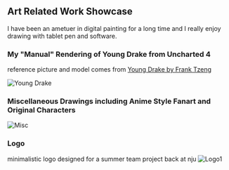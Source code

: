 ## Art Related Work Showcase

I have been an ametuer in digital painting for a long time and I really enjoy drawing with tablet pen and software.

### My "Manual" Rendering of Young Drake from Uncharted 4 
reference picture and model comes from [Young Drake by Frank Tzeng](https://www.artstation.com/artwork/eVBEY)

![Young Drake](http://imglf0.nosdn.127.net/img/L3pWV1luYk9ob2ZSQmlaYXZXdmdjbHpjakQvM1MvbXZWS09EbTN1OFZSVmtDMVlWSEp2OTNBPT0.png)

### Miscellaneous Drawings including Anime Style Fanart and Original Characters

![Misc](http://imglf.nosdn.127.net/img/L3pWV1luYk9ob2ZsMkRaSGNLMUg2RUR0SitIZUdueE5oSkNkQ2loWjFBVE9ncnVsOXlqZVpRPT0.png)

### Logo 
minimalistic logo designed for a summer team project back at nju
![Logo1](http://imglf1.nosdn.127.net/img/L3pWV1luYk9ob2ZsMkRaSGNLMUg2TS91WXQ5Zm5UU25UZjlwWU5iR0dHSnVVbkc4YjNNUWhnPT0.jpg)
